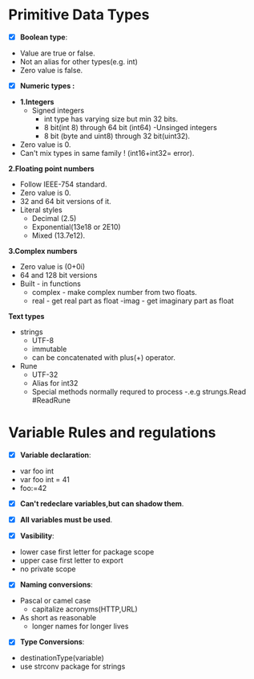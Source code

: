 # **Primitive Data Types**
 - [x] **Boolean type**:
- Value are true or false.
- Not an alias for other types(e.g. int)
- Zero value is false.

- [x] **Numeric types :**
- **1.Integers**
  - Signed integers
    - int type has varying size but min 32  bits.
    - 8 bit(int 8) through 64 bit (int64)
  -Unsinged integers 
    - 8 bit (byte and uint8) through 32 bit(uint32).
- Zero value is 0.
- Can't mix types in same family ! (int16+int32= error).

**2.Floating point numbers**
- Follow IEEE-754 standard.
- Zero value is 0.
- 32  and 64 bit versions of it.
- Literal styles
  - Decimal (2.5)
  - Exponential(13e18 or 2E10)
  - Mixed (13.7e12).


**3.Complex numbers**
- Zero value is (0+0i)
- 64 and 128 bit versions
- Built - in functions 
  - complex - make complex number from two floats.
  - real - get real part as float
  -imag - get imaginary part as float


**Text types**
- strings
  - UTF-8
  - immutable
  - can be concatenated with plus(+) operator.
- Rune 
  - UTF-32
  - Alias for int32
  - Special methods normally requred to process
    -.e.g strungs.Read #ReadRune



# **Variable Rules and regulations**
 - [x] **Variable declaration**:

- var foo int
- var foo int = 41
- foo:=42

- [x] **Can't redeclare variables,but can shadow them**.
- [x] **All variables must be used**.

- [x] **Vasibility**:
- lower case first letter for package scope
- upper case first letter to export
- no private scope
- [x] **Naming conversions**:
- Pascal or camel case 
  - capitalize acronyms(HTTP,URL)
- As short as reasonable
  - longer names for longer lives

- [x] **Type Conversions**:
- destinationType(variable)
- use strconv package for strings


